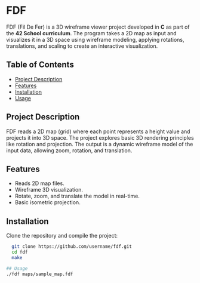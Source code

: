 # FDF

FDF (Fil De Fer) is a 3D wireframe viewer project developed in **C** as part of the **42 School curriculum**. The program takes a 2D map as input and visualizes it in a 3D space using wireframe modeling, applying rotations, translations, and scaling to create an interactive visualization.

## Table of Contents
- [Project Description](#project-description)
- [Features](#features)
- [Installation](#installation)
- [Usage](#usage)

## Project Description

FDF reads a 2D map (grid) where each point represents a height value and projects it into 3D space. The project explores basic 3D rendering principles like rotation and projection. The output is a dynamic wireframe model of the input data, allowing zoom, rotation, and translation.

## Features

- Reads 2D map files.
- Wireframe 3D visualization.
- Rotate, zoom, and translate the model in real-time.
- Basic isometric projection.

## Installation

Clone the repository and compile the project:

```bash
  git clone https://github.com/username/fdf.git
  cd fdf
  make

## Usage
./fdf maps/sample_map.fdf
